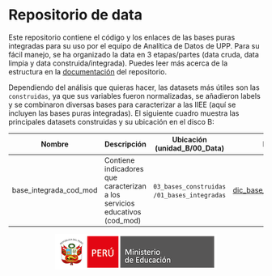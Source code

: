 # Repositorio de data

Este repositorio contiene el código y los enlaces de las bases puras integradas para su uso por el equipo de Analítica de Datos de UPP. Para su fácil manejo, se ha organizado la data en 3 etapas/partes (data cruda, data limpia y data construida/integrada). Puedes leer más acerca de la estructura en la [documentación](https://github.com/analistaup29/00_Data/tree/main/04_documentacion) del repositorio.

Dependiendo del análisis que quieras hacer, las datasets más útiles son las `construidas`, ya que sus variables fueron normalizadas, se añadieron labels y se combinaron diversas bases para caracterizar a las IIEE (aquí se incluyen las bases puras integradas). El siguiente cuadro muestra las principales datasets construidas y su ubicación en el disco B:

| Nombre | Descripción | Ubicación (unidad_B/00_Data) | Diccionario |
|--------|-------------|-----------|-------------|
| base_integrada_cod_mod | Contiene indicadores que caracterizan a los servicios educativos (cod_mod) | `03_bases_construidas` `/01_bases_integradas` | [dic_base_integrada_cod_mod](https://github.com/analistaup29/00_Data/tree/main/04_documentacion/01_diccionarios) |


<p align="center">
	<img src="https://github.com/analistaup29/00_Data/blob/main/img/logo_minedu.png?raw=true")>
</p>
